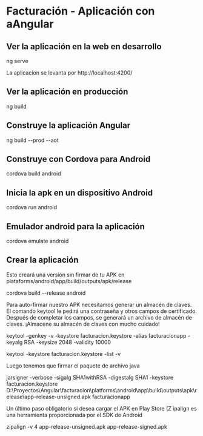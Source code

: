 # Facturación - Aplicación con aAngular
 
## Ver la aplicación en la web en desarrollo
ng serve

La aplicacíon se levanta por http://localhost:4200/

## Ver la aplicación en producción
ng build

## Construye la aplicación Angular
ng build --prod --aot

## Construye con Cordova para Android
cordova build android

## Inicia la apk en un dispositivo Android
cordova run android

## Emulador android para la aplicación
cordova emulate android

## Crear la aplicación

Esto creará una versión sin firmar de tu APK en plataforms/android/app/build/outputs/apk/release

cordova build --release android

Para auto-firmar nuestro APK necesitamos generar un almacén de claves.
El comando keytool le pedirá una contraseña y otros campos de certificado. Después de completar los campos, se generará un archivo de almacén de claves. ¡Almacene su almacén de claves con mucho cuidado!

keytool -genkey -v -keystore facturacion.keystore -alias facturacionapp -keyalg RSA -keysize 2048 -validity  10000

keytool -keystore facturacion.keystore -list -v

Luego tenemos que firmar el paquete de archivo java

jarsigner -verbose -sigalg SHA1withRSA -digestalg SHA1 -keystore facturacion.keystore D:\Proyectos\Angular\facturacion\platforms\android\app\build\outputs\apk\release\app-release-unsigned.apk facturacionapp

Un último paso obligatorio si desea cargar el APK en Play Store (Z ipalign es una herramienta proporcionada por el SDK de Android

zipalign -v 4 app-release-unsigned.apk app-release-signed.apk
